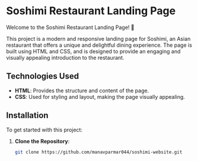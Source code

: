 # Soshimi Restaurant Landing Page

Welcome to the Soshimi Restaurant Landing Page! 🍣

This project is a modern and responsive landing page for Soshimi, an Asian restaurant that offers a unique and delightful dining experience. The page is built using HTML and CSS, and is designed to provide an engaging and visually appealing introduction to the restaurant.

## Technologies Used

- **HTML**: Provides the structure and content of the page.
- **CSS**: Used for styling and layout, making the page visually appealing.

## Installation

To get started with this project:

1. **Clone the Repository**:

   ```bash
   git clone https://github.com/manavparmar044/soshimi-website.git
